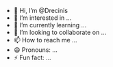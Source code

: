 - 👋 Hi, I’m @Drecinis
- 👀 I’m interested in ...
- 🌱 I’m currently learning ...
- 💞️ I’m looking to collaborate on ...
- 📫 How to reach me ...
- 😄 Pronouns: ...
- ⚡ Fun fact: ...

<!---
Drecinis/Drecinis is a ✨ special ✨ repository because its `README.md` (this file) appears on your GitHub profile.
You can click the Preview link to take a look at your changes.
--->
